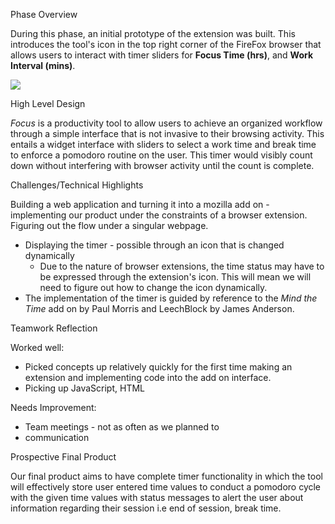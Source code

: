 Phase Overview

During this phase, an initial prototype of the extension was built. This introduces the tool&#39;s icon in the top right corner of the FireFox browser that allows users to interact with timer sliders for **Focus Time (hrs)**, and **Work Interval (mins)**.

![](RackMultipart20210405-4-1tf0q4e_html_d0e6ea1c01c320d3.png)

High Level Design

_Focus_ is a productivity tool to allow users to achieve an organized workflow through a simple interface that is not invasive to their browsing activity. This entails a widget interface with sliders to select a work time and break time to enforce a pomodoro routine on the user. This timer would visibly count down without interfering with browser activity until the count is complete.

Challenges/Technical Highlights

Building a web application and turning it into a mozilla add on - implementing our product under the constraints of a browser extension. Figuring out the flow under a singular webpage.

- Displaying the timer - possible through an icon that is changed dynamically
  - Due to the nature of browser extensions, the time status may have to be expressed through the extension&#39;s icon. This will mean we will need to figure out how to change the icon dynamically.
- The implementation of the timer is guided by reference to the _Mind the Time_ add on by Paul Morris and LeechBlock by James Anderson.

Teamwork Reflection

Worked well:

- Picked concepts up relatively quickly for the first time making an extension and implementing code into the add on interface.
- Picking up JavaScript, HTML

Needs Improvement:

- Team meetings - not as often as we planned to
- communication

Prospective Final Product

Our final product aims to have complete timer functionality in which the tool will effectively store user entered time values to conduct a pomodoro cycle with the given time values with status messages to alert the user about information regarding their session i.e end of session, break time.
